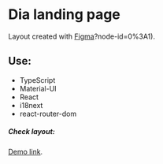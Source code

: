 # Dia landing page

Layout created with [Figma](https://www.figma.com/file/7qwsWggv9BAxMi2VPhBuPr/Air-(formerly-Dia))?node-id=0%3A1).

## Use:

- TypeScript
- Material-UI
- React
- i18next
- react-router-dom

##### Check layout:
[Demo link](https://xapg6acc.github.io/home/).
